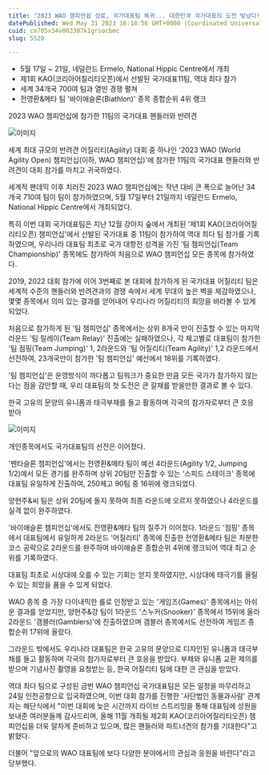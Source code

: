 ```yaml
---
title: "2023 WAO 챔피언쉽 성료, 국가대표팀 복귀... 대한민국 국가대표의 도전 빛났다!"
datePublished: Wed May 31 2023 16:18:56 GMT+0000 (Coordinated Universal Time)
cuid: cm705x34v002307k1grsocbmc
slug: 5520

---
```



- 5월 17일 ~ 21일, 네덜란드 Ermelo, National Hippic Centre에서 개최
- 제1회 KAO(코리아어질리티오픈)에서 선발된 국가대표11팀, 역대 최다 참가
- 세계 34개국 700여 팀과 열띤 경쟁 펼쳐
- 전영환&메타 팀 '바이애슬론(Biathlon)' 종목 종합순위 4위 랭크

2023 WAO 챔피언십에 참가한 11팀의 국가대표 핸들러와 반려견

![이미지](https://cdn.hashnode.com/res/hashnode/image/upload/v1739259024655/3180178a-b02e-4257-a18e-7817462b2346.jpeg)

세계 최대 규모의 반려견 어질리티(Agility) 대회 중 하나인 '2023 WAO (World Agility Open) 챔피언십(이하, WAO 챔피언십)'에 참가한 11팀의 국가대표 핸들러와 반려견이 대회 참가를 마치고 귀국하였다.

세계적 팬데믹 이후 치러진 2023 WAO 챔피언십에는 작년 대비 큰 폭으로 늘어난 34개국 710여 팀이 팀이 참가하였으며, 5월 17일부터 21일까지 네덜란드 Ermelo, National Hippic Centre에서 개최되었다.

특히 이번 대회 국가대표팀은 지난 12월 강아지 숲에서 개최된 '제1회 KAO(코리아어질리티오픈) 챔피언십'에서 선발된 국가대표 중 11팀이 참가하여 역대 최다 팀 참가를 기록하였으며, 우리나라 대표팀 최초로 국가 대항전 성격을 가진 '팀 챔피언십(Team Championship)' 종목에도 참가하여 처음으로 WAO 챔피언십 모든 종목에 참가하였다.

2019, 2022 대회 참가에 이어 3번째로 본 대회에 참가하게 된 국가대표 어질리티 팀은 세계적 수준의 핸들러와 반려견과의 경쟁 속에서 세계 무대의 높은 벽을 체감하였으나, 몇몇 종목에서 의미 있는 결과를 얻어내어 우리나라 어질리티의 희망을 바라볼 수 있게 되었다.

처음으로 참가하게 된 '팀 챔피언십' 종목에서는 상위 8개국 만이 진출할 수 있는 마지막 라운드 '팀 릴레이(Team Relay)' 진출에는 실패하였으나, 각 체고별로 대표팀이 참가한 '팀 점핑(Team Jumping)' 1, 2라운드와 '팀 어질리티(Team Agility)' 1,2 라운드에서 선전하여, 23개국만이 참가한 '팀 챔피언십' 예선에서 18위를 기록하였다.

'팀 챔피언십'은 운영방식이 까다롭고 팀워크가 중요한 만큼 모든 국가가 참가하지 않는다는 점을 감안할 때, 우리 대표팀의 첫 도전은 큰 갈채를 받을만한 결과로 볼 수 있다.

한국 고유의 문양의 유니폼과 태극부채를 들고 활동하며 각국의 참가자로부터 큰 호응 받아

![이미지](https://cdn.hashnode.com/res/hashnode/image/upload/v1739259026750/28edf4b4-ee30-4191-baad-aaa932e20aac.jpeg)

개인종목에서도 국가대표팀의 선전은 이어졌다.

'펜타슬론 챔피언십'에서는 전영환&메타 팀이 예선 4라운드(Agility 1/2, Jumping 1/2)에서 모든 경기를 완주하며 상위 20팀만 진출할 수 있는 '스피드 스테이크' 종목에 대표팀 유일하게 진출하여, 250체고 90팀 중 16위에 랭크되었다.

양현주&씨 팀은 상위 20팀에 들지 못하여 최종 라운드에 오르지 못하였으나 4라운드를 실격 없이 완주하였다.

'바이애슬론 챔피언십'에서도 전영환&메타 팀의 질주가 이어졌다. 1라운드 '점핑' 종목에서 대표팀에서 유일하게 2라운드 '어질리티' 종목에 진출한 전영환&메타 팀은 차분한 코스 공략으로 2라운드를 완주하여 바이애슬론 종합순위 4위에 랭크되어 역대 최고 순위를 기록하였다.

대표팀 최초로 시상대에 오를 수 있는 기회는 얻지 못하였지만, 시상대에 태극기를 올릴 수 있는 희망을 품을 수 있게 되었다.

WAO 종목 중 가장 다이내믹한 룰로 인정받고 있는 '게임즈(Games)' 종목에서는 아쉬운 결과를 얻었지만, 양현주&강 팀이 1라운드 '스누커(Snooker)' 종목에서 15위에 올라 2라운드 '갬블러(Gamblers)'에 진출하였으며 갬블러 종목에서도 선전하여 게임즈 종합순위 17위에 올랐다.

그라운드 밖에서도 우리나라 대표팀은 한국 고유의 문양으로 디자인된 유니폼과 태극부채를 들고 활동하며 각국의 참가자로부터 큰 호응을 받았다. 부채와 유니폼 교환 제의를 받으며 기념사진 촬영을 요청받는 등, 한국 어질리티 팀에 대한 큰 관심을 받았다.

역대 최다 팀으로 구성된 금번 WAO 챔피언십 국가대표팀은 모든 일정을 마무리하고 24일 인천공항으로 입국하였으며, 이번 대회 참가를 진행한 '사단법인 동물과사람' 관계자는 해단식에서 "이번 대회에 늦은 시간까지 라이브 스트리밍을 통해 대표팀에 성원을 보내준 여러분들께 감사드리며, 올해 11월 개최될 제2회 KAO(코리아어질리티오픈) 챔피언십을 더욱 알차게 준비하고 있으며, 많은 핸들러와 파트너견의 참가를 기대한다"고 밝혔다.

더불어 "앞으로의 WAO 대표팀에 보다 다양한 분야에서의 관심과 응원을 바란다"라고 당부했다.